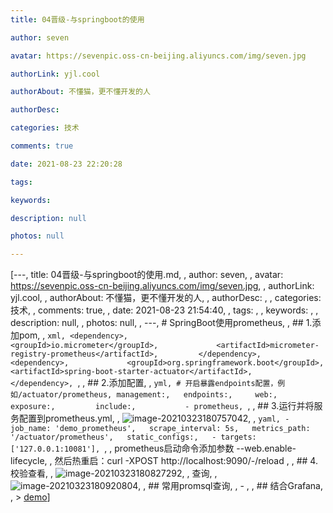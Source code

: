 ```yaml
---
title: 04晋级-与springboot的使用

author: seven

avatar: https://sevenpic.oss-cn-beijing.aliyuncs.com/img/seven.jpg

authorLink: yjl.cool

authorAbout: 不懂猫，更不懂开发的人

authorDesc: 

categories: 技术

comments: true

date: 2021-08-23 22:20:28

tags: 

keywords: 

description: null

photos: null

---
```

[---, title: 04晋级-与springboot的使用.md, , author: seven, , avatar: https://sevenpic.oss-cn-beijing.aliyuncs.com/img/seven.jpg, , authorLink: yjl.cool, , authorAbout: 不懂猫，更不懂开发的人, , authorDesc: , , categories: 技术, , comments: true, , date: 2021-08-23 21:54:40, , tags: , , keywords: , , description: null, , photos: null, , ---, # SpringBoot使用prometheus, , ## 1.添加pom, , ```xml, <dependency>,             <groupId>io.micrometer</groupId>,             <artifactId>micrometer-registry-prometheus</artifactId>,         </dependency>,         <dependency>,             <groupId>org.springframework.boot</groupId>,             <artifactId>spring-boot-starter-actuator</artifactId>,         </dependency>, ```, , ## 2.添加配置, , ```yml, # 开启暴露endpoints配置，例如/actuator/prometheus, management:,   endpoints:,     web:,       exposure:,         include:,           - prometheus, ```, , ## 3.运行并将服务配置到prometheus.yml, , ![image-20210323180757042](https://sevenpic.oss-cn-beijing.aliyuncs.com/img/image-20210323180757042.png), , ```yaml, - job_name: 'demo_prometheus',   scrape_interval: 5s,   metrics_path: '/actuator/prometheus',   static_configs:,   - targets: ['127.0.0.1:10081'], ```, , prometheus启动命令添加参数 --web.enable-lifecycle, , 然后热重启：curl -XPOST http://localhost:9090/-/reload , , ## 4.校验查看, , ![image-20210323180827292](https://sevenpic.oss-cn-beijing.aliyuncs.com/img/image-20210323180827292.png), , 查询, , ![image-20210323180920804](https://sevenpic.oss-cn-beijing.aliyuncs.com/img/image-20210323180920804.png), , ## 常用promsql查询, , - , , ## 结合Grafana, , > [demo](https://gitee.com/GTeam_seven/demo-prometheus-springboot)]